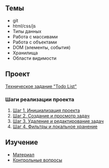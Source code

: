 ## Темы
- git
- html/css/js
- Типы данных
- Работа с массивами
- Работа с объектами
- DOM (элементы, события)
- Хранилища
- Области видимости
## Проект
[Техническое задание "Todo List"](projects/frontend/todo-list/index.md)
### Шаги реализации проекта
1. [Шаг 1. Инициализация проекта](projects/frontend/todo-list/steps/step-1.md)
2. [Шаг 2. Создание и просмотр задач](projects/frontend/todo-list/steps/step-2.md)
3. [Шаг 3. Удаление и редактирование задач](projects/frontend/todo-list/steps/step-3.md)
4. [Шаг 4. Фильтры и локальное хранение](projects/frontend/todo-list/steps/step-4.md)
## Изучение
* [Материал](sections/frontend-base/learn.md)
* [Контрольные вопросы](sections/frontend-base/questions.md)
